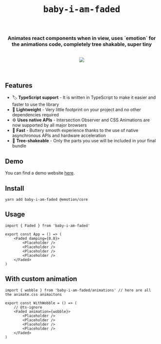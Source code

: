 <div align="center">
    <br/>
    <br/>
    <h1><pre>baby-i-am-faded</pre></h1>
    <br/>
    <h3>
    Animates react components when in view, uses `emotion` for the animations code, completely tree shakable, super tiny
    </h3>
    <br/>
    <img src="https://upload.wikimedia.org/wikipedia/en/thumb/4/48/Faded_Zhu.jpg/220px-Faded_Zhu.jpg" />
    <br/>
    <br/>
    <br/>
</div>



## Features

-   🏷 **TypeScript support** - It is written in TypeScript to make it easier and faster to use the library
-   🍃 **Lightweight** - Very little footprint on your project and no other dependencies required
-   ⚙️ **Uses native APIs** - Intersection Observer and CSS Animations are now supported by all major browsers
-   🚀 **Fast** - Buttery smooth experience thanks to the use of native asynchronous APIs and hardware acceleration
-   🌳 **Tree-shakeable** - Only the parts you use will be included in your final bundle

## Demo

You can find a demo website [here](https://baby-i-am-faded.xmorse.now.sh).

## Install

`yarn add baby-i-am-faded @emotion/core`

## Usage

```tsx
import { Faded } from 'baby-i-am-faded'

export const App = () => (
    <Faded damping={0.8}>
        <Placeholder />
        <Placeholder />
        <Placeholder />
        <Placeholder />
    </Faded>
)
```

## With custom animation

```tsx
import { wobble } from 'baby-i-am-faded/animations' // here are all the animate.css animaitons

export const WithWobble = () => (
    // @ts-ignore
    <Faded animation={wobble}>
        <Placeholder />
        <Placeholder />
        <Placeholder />
        <Placeholder />
    </Faded>
)
```
